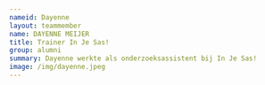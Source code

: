 ```yaml
---
nameid: Dayenne
layout: teammember
name: DAYENNE MEIJER
title: Trainer In Je Sas! 
group: alumni
summary: Dayenne werkte als onderzoeksassistent bij In Je Sas!
image: /img/dayenne.jpeg
---
```



